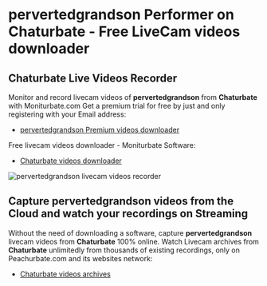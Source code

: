 # pervertedgrandson Performer on Chaturbate - Free LiveCam videos downloader

## Chaturbate Live Videos Recorder

Monitor and record livecam videos of **pervertedgrandson** from **Chaturbate** with Moniturbate.com
Get a premium trial for free by just and only registering with your Email address:
* [pervertedgrandson Premium videos downloader](https://moniturbate.com/request-demo-licence-key.html)

Free livecam videos downloader - Moniturbate Software:
* [Chaturbate videos downloader](https://moniturbate.com/moniturbate-download-software.html)

![pervertedgrandson livecam videos recorder](https://peachurnet.com/templates/moniturbate-software.png)


## Capture pervertedgrandson videos from the Cloud and watch your recordings on Streaming

Without the need of downloading a software, capture **pervertedgrandson** livecam videos from **Chaturbate** 100% online.
Watch Livecam archives from **Chaturbate** unlimitedly from thousands of existing recordings, only on Peachurbate.com and its websites network:
* [Chaturbate videos archives](https://peachurnet.com/)